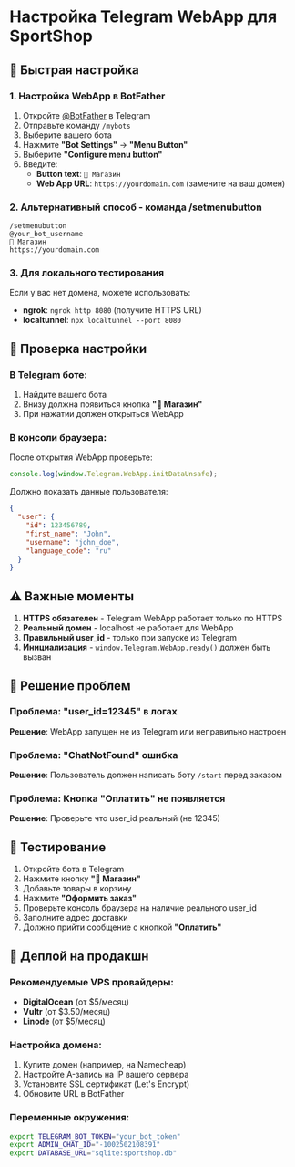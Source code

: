 # Настройка Telegram WebApp для SportShop

## 🚀 Быстрая настройка

### 1. Настройка WebApp в BotFather

1. Откройте [@BotFather](https://t.me/BotFather) в Telegram
2. Отправьте команду `/mybots`
3. Выберите вашего бота
4. Нажмите **"Bot Settings"** → **"Menu Button"**
5. Выберите **"Configure menu button"**
6. Введите:
   - **Button text**: `🛒 Магазин`
   - **Web App URL**: `https://yourdomain.com` (замените на ваш домен)

### 2. Альтернативный способ - команда /setmenubutton

```
/setmenubutton
@your_bot_username
🛒 Магазин
https://yourdomain.com
```

### 3. Для локального тестирования

Если у вас нет домена, можете использовать:
- **ngrok**: `ngrok http 8080` (получите HTTPS URL)
- **localtunnel**: `npx localtunnel --port 8080`

## 🔧 Проверка настройки

### В Telegram боте:
1. Найдите вашего бота
2. Внизу должна появиться кнопка **"🛒 Магазин"**
3. При нажатии должен открыться WebApp

### В консоли браузера:
После открытия WebApp проверьте:
```javascript
console.log(window.Telegram.WebApp.initDataUnsafe);
```

Должно показать данные пользователя:
```json
{
  "user": {
    "id": 123456789,
    "first_name": "John",
    "username": "john_doe",
    "language_code": "ru"
  }
}
```

## ⚠️ Важные моменты

1. **HTTPS обязателен** - Telegram WebApp работает только по HTTPS
2. **Реальный домен** - localhost не работает для WebApp
3. **Правильный user_id** - только при запуске из Telegram
4. **Инициализация** - `window.Telegram.WebApp.ready()` должен быть вызван

## 🐛 Решение проблем

### Проблема: "user_id=12345" в логах
**Решение**: WebApp запущен не из Telegram или неправильно настроен

### Проблема: "ChatNotFound" ошибка
**Решение**: Пользователь должен написать боту `/start` перед заказом

### Проблема: Кнопка "Оплатить" не появляется
**Решение**: Проверьте что user_id реальный (не 12345)

## 📱 Тестирование

1. Откройте бота в Telegram
2. Нажмите кнопку **"🛒 Магазин"**
3. Добавьте товары в корзину
4. Нажмите **"Оформить заказ"**
5. Проверьте консоль браузера на наличие реального user_id
6. Заполните адрес доставки
7. Должно прийти сообщение с кнопкой **"Оплатить"**

## 🚀 Деплой на продакшн

### Рекомендуемые VPS провайдеры:
- **DigitalOcean** (от $5/месяц)
- **Vultr** (от $3.50/месяц)
- **Linode** (от $5/месяц)

### Настройка домена:
1. Купите домен (например, на Namecheap)
2. Настройте A-запись на IP вашего сервера
3. Установите SSL сертификат (Let's Encrypt)
4. Обновите URL в BotFather

### Переменные окружения:
```bash
export TELEGRAM_BOT_TOKEN="your_bot_token"
export ADMIN_CHAT_ID="-1002502108391"
export DATABASE_URL="sqlite:sportshop.db"
```
